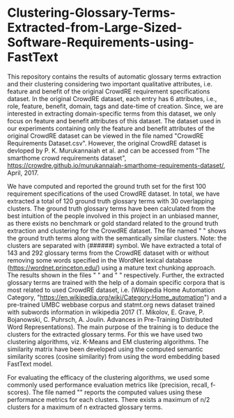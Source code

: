# Clustering-Glossary-Terms-Extracted-from-Large-Sized-Software-Requirements-using-FastText

This repository contains the results of automatic glossary terms extraction and their clustering considering two important qualitative attributes, i.e. feature and benefit of the original CrowdRE requirement specifications dataset. In the original CrowdRE dataset, each entry has 6 attributes, i.e., role, feature, benefit, domain, tags and date-time of creation. Since, we are interested in extracting domain-specific terms from this dataset, we only focus on feature and benefit attributes of this dataset. The dataset used in our experiments containing only the feature and benefit attributes of the original CrowdRE dataset can be viewed in the file named "CrowdRE Requirements Dataset.csv". However, the original CrowdRE dataset is devloped by P. K. Murukannaiah et al. and can be accessed from "The smarthome crowd requirements dataset", https://crowdre.github.io/murukannaiah-smarthome-requirements-dataset/, April, 2017. 

We have computed and reported the ground truth set for the first 100 requirement specifications of the used CrowdRE dataset. In total, we have extracted a total of 120 ground truth glossary terms with 30 overlapping clusters. The ground truth glossary terms have been calculated from the best intuition of the people involved in this project in an unbiased manner, as there exists no benchmark or gold standard related to the ground truth extraction and clustering for the CrowdRE dataset. The file named " " shows the ground truth terms along with the semantically similar clusters. Note: the clusters are separated with (######) symbol. We have extracted a total of 143 and 292 glossary terms from the CrowdRE dataset with or without removing some words specified in the WordNet lexical database (https://wordnet.princeton.edu/) using a mature text chunking approach. The results shown in the files " " and " " respectively. Further, the extracted glossary terms are trained with the help of a domain specific corpora that is most related to used CrowdRE dataset, i.e. (Wikipedia Home Automation Category, "https://en.wikipedia.org/wiki/Category:Home_automation") and a pre-trained UMBC webbase corpus and statmt.org news dataset trained with subwords information in wikipedia 2017 (T. Mikolov, E. Grave, P. Bojanowski, C. Puhrsch, A. Joulin. Advances in Pre-Training Distributed Word Representations). The main purpose of the training is to deduce the clusters for the extracted glossary terms. For this we have used two clustering algorithms, viz. K-Means and EM clustering algorithms. The similarity matrix have been developed using the computed semantic similarity scores (cosine similarity) from using the word embedding based FastText model. 

For evaluating the efficacy of the clustering algorithms, we used some commonly used performance evaluation metrics like (precision, recall, f-scores). The file named "" reports the computed values using these performance metrics for each clusters. There exists a maximum of n/2 clusters for a maximum of n extracted glossary terms. 
